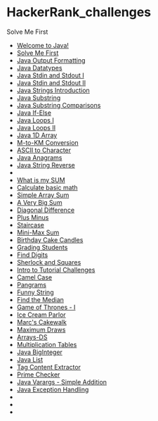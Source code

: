 # HackerRank_challenges
Solve Me First
- [Welcome to Java!](https://github.com/HananAlradadi/HackerRank_Java_challenges/tree/main)
- [Solve Me First](https://github.com/HananAlradadi/HackerRank_Java_challenges/blob/main/SolveMeFirst.java)
- [Java Output Formatting](https://github.com/HananAlradadi/HackerRank_Java_challenges/blob/main/JavaOutputFormatting.java)
- [Java Datatypes](https://github.com/HananAlradadi/HackerRank_Java_challenges/blob/main/JavaDatatypes.java)
- [Java Stdin and Stdout I](https://github.com/HananAlradadi/HackerRank_Java_challenges/blob/main/JavaStdinAndStdoutI.java)
- [Java Stdin and Stdout II](https://github.com/HananAlradadi/HackerRank_Java_challenges/tree/main)
- [Java Strings Introduction](https://github.com/HananAlradadi/HackerRank_Java_challenges/blob/main/JavaStringsIntroduction.java)
- [Java Substring](https://github.com/HananAlradadi/HackerRank_Java_challenges/blob/main/JavaSubstring.java)
- [Java Substring Comparisons](https://github.com/HananAlradadi/HackerRank_Java_challenges/blob/main/JavaSubstringComparisons.java)
- [Java If-Else](https://github.com/HananAlradadi/HackerRank_Java_challenges/blob/main/JavaIf_Else.java)
- [Java Loops I](https://github.com/HananAlradadi/HackerRank_Java_challenges/blob/main/JavaLoopsI.java)
- [Java Loops II](https://github.com/HananAlradadi/HackerRank_Java_challenges/blob/main/JavaLoopsII.java)
- [Java 1D Array](https://github.com/HananAlradadi/HackerRank_Java_challenges/blob/main/Java1DArray.java)
- [M-to-KM Conversion](https://github.com/HananAlradadi/HackerRank_Java_challenges/blob/main/MToKMConversion.java)
- [ASCII to Character](https://github.com/HananAlradadi/HackerRank_Java_challenges/blob/main/ASCIIToCharacter.java)
- [Java Anagrams](https://github.com/HananAlradadi/HackerRank_Java_challenges/blob/main/JavaAnagrams.java)
- [Java String Reverse](https://github.com/HananAlradadi/HackerRank_Java_challenges/blob/main/JavaStringReverse.java)
- 
- [What is my SUM](https://github.com/HananAlradadi/HackerRank_Java_challenges/blob/main/WhatIsMySUM.java)
- [Calculate basic math](https://github.com/HananAlradadi/HackerRank_Java_challenges/blob/main/CalculateBasicMath.java)
- [Simple Array Sum](https://github.com/HananAlradadi/HackerRank_Java_challenges/blob/main/SimpleArraySum.java)
- [A Very Big Sum](https://github.com/HananAlradadi/HackerRank_Java_challenges/blob/main/AVeryBigSum.java)
- [Diagonal Difference](https://github.com/HananAlradadi/HackerRank_Java_challenges/blob/main/DiagonalDifference.java)
- [Plus Minus](https://github.com/HananAlradadi/HackerRank_Java_challenges/blob/main/PlusMinus.java)
- [Staircase](https://github.com/HananAlradadi/HackerRank_Java_challenges/blob/main/Staircase.java)
- [Mini-Max Sum](https://github.com/HananAlradadi/HackerRank_Java_challenges/blob/main/MiniMaxSum.java)
- [Birthday Cake Candles](https://github.com/HananAlradadi/HackerRank_Java_challenges/blob/main/BirthdayCakeCandles.java)
- [Grading Students](https://github.com/HananAlradadi/HackerRank_Java_challenges/blob/main/GradingStudents.java)
- [Find Digits](https://github.com/HananAlradadi/HackerRank_Java_challenges/blob/main/FindDigits.java)
- [Sherlock and Squares](https://github.com/HananAlradadi/HackerRank_Java_challenges/blob/main/SherlockAndSquares.java)
- [Intro to Tutorial Challenges](https://github.com/HananAlradadi/HackerRank_Java_challenges/blob/main/IntroToTutorialChallenges.java)
- [Camel Case](https://github.com/HananAlradadi/HackerRank_Java_challenges/blob/main/CamelCase.java)
- [Pangrams](https://github.com/HananAlradadi/HackerRank_Java_challenges/blob/main/Pangrams.java)
- [Funny String](https://github.com/HananAlradadi/HackerRank_Java_challenges/blob/main/FunnyString.java)
- [Find the Median](https://github.com/HananAlradadi/HackerRank_Java_challenges/blob/main/FindTheMedian.java)
- [Game of Thrones - I](https://github.com/HananAlradadi/HackerRank_Java_challenges/blob/main/GameOfThronesI.java)
- [Ice Cream Parlor](https://github.com/HananAlradadi/HackerRank_Java_challenges/blob/main/IceCreamParlor.java)
- [Marc's Cakewalk](https://github.com/HananAlradadi/HackerRank_Java_challenges/blob/main/Marc'sCakewalk.java)
- [Maximum Draws](https://github.com/HananAlradadi/HackerRank_Java_challenges/blob/main/MaximumDraws.java)
- [Arrays-DS](https://github.com/HananAlradadi/HackerRank_Java_challenges/blob/main/Arrays-DS.java)
- [Multiplication Tables](https://github.com/HananAlradadi/HackerRank_Java_challenges/blob/main/MultiplicationTables.java)
- [Java BigInteger](https://github.com/HananAlradadi/HackerRank_Java_challenges/blob/main/JavaBigInteger.java)
- [Java List](https://github.com/HananAlradadi/HackerRank_Java_challenges/blob/main/JavaList.java)
- [Tag Content Extractor](https://github.com/HananAlradadi/HackerRank_Java_challenges/blob/main/TagContentExtractor.java)
- [Prime Checker](https://github.com/HananAlradadi/HackerRank_Java_challenges/blob/main/PrimeChecker.java)
- [Java Varargs - Simple Addition](https://github.com/HananAlradadi/HackerRank_Java_challenges/blob/main/JavaVarargsSimpleAddition.java)
- [Java Exception Handling](https://github.com/HananAlradadi/HackerRank_Java_challenges/blob/main/JavaExceptionHandling.java)
- []()
- []()
- []()

